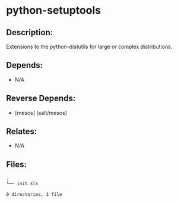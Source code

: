 # python-setuptools

## Description:

Extensions to the python-distutils for large or complex distributions.

## Depends:

  -  N/A

## Reverse Depends:

  -  [mesos] (salt/mesos)

## Relates:

  -  N/A

## Files:

```bash
.
└── init.sls

0 directories, 1 file
```
